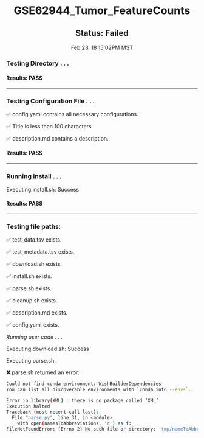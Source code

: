 <h1><center>GSE62944_Tumor_FeatureCounts</center></h1>
<h2><center> Status: Failed </center></h2>
<center>Feb 23, 18 15:02PM MST</center>


### Testing Directory . . .

#### Results: PASS
---
### Testing Configuration File . . .

&#9989;	config.yaml contains all necessary configurations.

&#9989;	Title is less than 100 characters

&#9989;	description.md contains a description.

#### Results: PASS
---
### Running Install . . .

Executing install.sh: Success

#### Results: PASS
---

### Testing file paths:

&#9989;	test_data.tsv exists.

&#9989;	test_metadata.tsv exists.

&#9989;	download.sh exists.

&#9989;	install.sh exists.

&#9989;	parse.sh exists.

&#9989;	cleanup.sh exists.

&#9989;	description.md exists.

&#9989;	config.yaml exists.

*Running user code . . .*

Executing download.sh: Success

Executing parse.sh: 

&#10060;	parse.sh returned an error:
~~~bash
Could not find conda environment: WishBuilderDependencies
You can list all discoverable environments with `conda info --envs`.

Error in library(XML) : there is no package called ‘XML’
Execution halted
Traceback (most recent call last):
  File "parse.py", line 31, in <module>
    with open(namesToAbbreviations, 'r') as f:
FileNotFoundError: [Errno 2] No such file or directory: 'tmp/nameToAbbreviation.txt'
~~~

